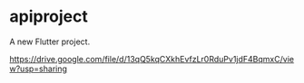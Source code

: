 # apiproject

A new Flutter project.

https://drive.google.com/file/d/13qQ5kqCXkhEvfzLr0RduPv1jdF4BqmxC/view?usp=sharing
